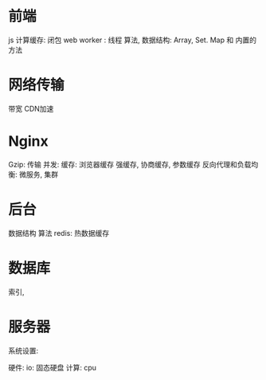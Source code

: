 # 前端
js 计算缓存: 闭包
web worker : 线程
算法,
数据结构:   Array, Set. Map 和 内置的方法

# 网络传输

带宽
CDN加速

# Nginx
Gzip: 传输 
并发: 
缓存: 浏览器缓存 强缓存, 协商缓存, 参数缓存
反向代理和负载均衡: 微服务, 集群

# 后台

数据结构 算法
redis: 热数据缓存

# 数据库

索引,


# 服务器

系统设置: 

硬件:
io: 固态硬盘
计算: cpu






